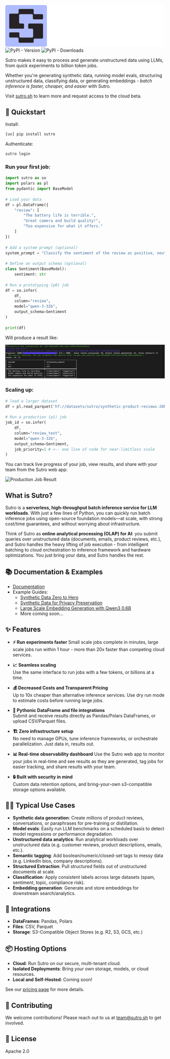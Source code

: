 ![Sutro Logo](./assets/sutro-logo-dark.png)
![PyPI - Version](https://img.shields.io/pypi/v/sutro)
![PyPI - Downloads](https://img.shields.io/pypi/dm/sutro)

Sutro makes it easy to process and generate unstructured data using LLMs, from quick experiments to billion token jobs. 

Whether you're generating synthetic data, running model evals, structuring unstructured data, classifying data, or generating embeddings - *batch inference is faster, cheaper, and easier* with Sutro.

Visit [sutro.sh](https://sutro.sh) to learn more and request access to the cloud beta.

## 🚀 Quickstart

Install:

```bash
[uv] pip install sutro
```

Authenticate:

```bash
sutro login
```

### Run your first job:

```python
import sutro as so
import polars as pl
from pydantic import BaseModel

# Load your data
df = pl.DataFrame({
    "review": [
        "The battery life is terrible.",
        "Great camera and build quality!",
        "Too expensive for what it offers."
    ]
})

# Add a system prompt (optional)
system_prompt = "Classify the sentiment of the review as positive, neutral, or negative."

# Define an output schema (optional)
class Sentiment(BaseModel):
    sentiment: str

# Run a prototyping (p0) job
df = so.infer(
    df,
    column="review",
    model="qwen-3-32b",
    output_schema=Sentiment
)

print(df)
```

Will produce a result like: 

![Prototyping Job Result](./assets/terminal-4.png)

### Scaling up:

```python
# load a larger dataset
df = pl.read_parquet('hf://datasets/sutro/synthetic-product-reviews-20k/results.parquet')

# Run a production (p1) job
job_id = so.infer(
    df,
    column="review_text",
    model="qwen-3-32b",
    output_schema=Sentiment,
    job_priority=1 # <-- one line of code for near-limitless scale
)
```

You can track live progress of your job, view results, and share with your team from the Sutro web app:

![Production Job Result](./assets/webui.gif)

## What is Sutro?

Sutro is a **serverless, high-throughput batch inference service for LLM workloads**. With just a few lines of Python, you can quickly run batch inference jobs using open-source foundation models—at scale, with strong cost/time guarantees, and without worrying about infrastructure.

Think of Sutro as **online analytical processing (OLAP) for AI**: you submit queries over unstructured data (documents, emails, product reviews, etc.), and Sutro handles the heavy lifting of job execution - from intelligent batching to cloud orchestration to inference framework and hardware optimizations. You just bring your data, and Sutro handles the rest.


## 📚 Documentation & Examples

- [Documentation](https://docs.sutro.sh/)  
- Example Guides: 
    - [Synthetic Data Zero to Hero](https://docs.sutro.sh/examples/synthetic-data-zero-to-hero)
    - [Synthetic Data for Privacy Preservation](https://docs.sutro.sh/examples/synthetic-data-privacy)
    - [Large Scale Embedding Generation with Qwen3 0.6B](https://docs.sutro.sh/examples/large-scale-embeddings)
    - More coming soon...

## ✨ Features

- **⚡ Run experiments faster**
  Small scale jobs complete in minutes, large scale jobs run within 1 hour - more than 20x faster than competing cloud services.

- **📈 Seamless scaling**  
  Use the same interface to run jobs with a few tokens, or billions at a time.

- **💰 Decreased Costs and Transparent Pricing**  
  Up to 10x cheaper than alternative inference services. Use dry run mode to estimate costs before running large jobs.

- **🐍 Pythonic DataFrame and file integrations**  
  Submit and receive results directly as Pandas/Polars DataFrames, or upload CSV/Parquet files.

- **🏗️ Zero infrastructure setup**  
  No need to manage GPUs, tune inference frameworks, or orchestrate parallelization. Just data in, results out.

- **📊 Real-time observability dashboard**
  Use the Sutro web app to monitor your jobs in real-time and see results as they are generated, tag jobs for easier tracking, and share results with your team.

- **🔒 Built with security in mind**  
  Custom data retention options, and bring-your-own s3-compatible storage options available.


## 🧑‍💻 Typical Use Cases

- **Synthetic data generation**: Create millions of product reviews, conversations, or paraphrases for pre-training or distillation.
- **Model evals**: Easily run LLM benchmarks on a scheduled basis to detect model regressions or performance degradation.
- **Unstructured data analytics**: Run analytical workloads over unstructured data (e.g. customer reviews, product descriptions, emails, etc.).
- **Semantic tagging**: Add boolean/numeric/closed-set tags to messy data (e.g. LinkedIn bios, company descriptions).  
- **Structured Extraction**: Pull structured fields out of unstructured documents at scale.  
- **Classification**: Apply consistent labels across large datasets (spam, sentiment, topic, compliance risk).  
- **Embedding generation**: Generate and store embeddings for downstream search/analytics.  

## 🔌 Integrations

- **DataFrames**: Pandas, Polars  
- **Files**: CSV, Parquet  
- **Storage**: S3-Compatible Object Stores (e.g. R2, S3, GCS, etc.)

## 📦 Hosting Options

- **Cloud**: Run Sutro on our secure, multi-tenant cloud.
- **Isolated Deployments**: Bring your own storage, models, or cloud resources.
- **Local and Self-Hosted**: Coming soon!

See our [pricing page](https://sutro.sh/pricing) for more details.

## 🤝 Contributing

We welcome contributions! Please reach out to us at [team@sutro.sh](mailto:team@sutro.sh) to get involved.

## 📄 License

Apache 2.0